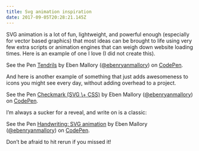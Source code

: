 ```yaml
---
title: Svg animation inspiration
date: 2017-09-05T20:28:21.145Z
---
```

SVG animation is a lot of fun, lightweight, and powerful enough (especially for vector based graphics) that most ideas can be brought to life using very few extra scripts or animation engines that can weigh down website loading times. Here is an example of one I love (I did not create this).

<p data-height="500" data-theme-id="0" data-slug-hash="xLeJBQ" data-default-tab="result" data-user="ebenryanmallory" data-embed-version="2" data-pen-title="Tendrils" class="codepen">See the Pen <a href="https://codepen.io/ebenryanmallory/pen/xLeJBQ/">Tendrils</a> by Eben Mallory (<a href="https://codepen.io/ebenryanmallory">@ebenryanmallory</a>) on <a href="https://codepen.io">CodePen</a>.</p>

And here is another example of something that just adds awesomeness to icons you might see every day, without adding overhead to a project.

<p data-height="265" data-theme-id="0" data-slug-hash="YxMOPz" data-default-tab="result" data-user="ebenryanmallory" data-embed-version="2" data-pen-title="Checkmark (SVG \+ CSS)" class="codepen">See the Pen <a href="https://codepen.io/ebenryanmallory/pen/YxMOPz/">Checkmark (SVG \+ CSS)</a> by Eben Mallory (<a href="https://codepen.io/ebenryanmallory">@ebenryanmallory</a>) on <a href="https://codepen.io">CodePen</a>.</p>

I’m always a sucker for a reveal, and write on is a classic:

<p data-height="400" data-theme-id="0" data-slug-hash="BdEOKW" data-default-tab="result" data-user="ebenryanmallory" data-embed-version="2" data-pen-title="Handwriting: SVG animation" class="codepen">See the Pen <a href="https://codepen.io/ebenryanmallory/pen/BdEOKW/">Handwriting: SVG animation</a> by Eben Mallory (<a href="https://codepen.io/ebenryanmallory">@ebenryanmallory</a>) on <a href="https://codepen.io">CodePen</a>.</p>

Don’t be afraid to hit rerun if you  missed it!

<script async src="https://production-assets.codepen.io/assets/embed/ei.js"></script>
